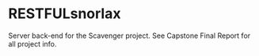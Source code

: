# RESTFULsnorlax
Server back-end for the Scavenger project. See Capstone Final Report for all project info.
